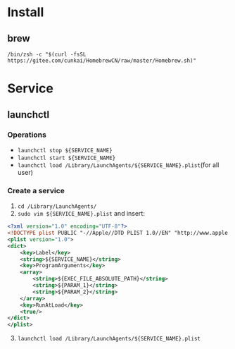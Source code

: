 # Install
## brew
```
/bin/zsh -c "$(curl -fsSL https://gitee.com/cunkai/HomebrewCN/raw/master/Homebrew.sh)"
```
# Service
## launchctl
### Operations
- ```launchctl stop ${SERVICE_NAME}``` 
- ```launchctl start ${SERVICE_NAME}```
- ```launchctl load /Library/LaunchAgents/${SERVICE_NAME}.plist```(for all user)
### Create a service
1. ```cd /Library/LaunchAgents/```
2. ```sudo vim ${SERVICE_NAME}.plist``` and insert:
```xml
<?xml version="1.0" encoding="UTF-8"?>
<!DOCTYPE plist PUBLIC "-//Apple//DTD PLIST 1.0//EN" "http://www.apple.com/DTDs/PropertyList-1.0.dtd">
<plist version="1.0">
<dict>
    <key>Label</key>
    <string>${SERVICE_NAME}</string>
    <key>ProgramArguments</key>
    <array>
        <string>${EXEC_FILE_ABSOLUTE_PATH}</string>
        <string>${PARAM_1}</string>
        <string>${PARAM_2}</string>
    </array>
    <key>RunAtLoad</key>
    <true/>
</dict>
</plist>
```
3. ```launchctl load /Library/LaunchAgents/${SERVICE_NAME}.plist```